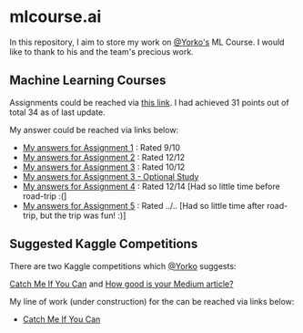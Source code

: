 # mlcourse.ai
In this repository, I aim to store my work on [@Yorko's](https://github.com/Yorko) ML Course. I would like to thank to his and the team's precious work.

## Machine Learning Courses
Assignments could be reached via [this link](https://github.com/Yorko/mlcourse.ai/tree/master/jupyter_english/assignments_fall2018). I had achieved 31 points out of total 34 as of last update.

My answer could be reached via links below:
* [My answers for Assignment 1](https://github.com/kazimanil/mlcourse.ai/blob/master/mlcourse_1/mlcourse_1.ipynb) : Rated 9/10
* [My answers for Assignment 2](https://github.com/kazimanil/mlcourse.ai/blob/master/mlcourse_2/mlcourse_2.ipynb) : Rated 12/12
* [My answers for Assignment 3](https://github.com/kazimanil/mlcourse.ai/blob/master/mlcourse_3/mlcourse_3.ipynb) : Rated 10/12
* [My answers for Assignment 3 - Optional Study](https://github.com/kazimanil/mlcourse.ai/blob/master/mlcourse_3/mlcourse_3opt.ipynb)
* [My answers for Assignment 4](https://github.com/kazimanil/mlcourse.ai/blob/master/mlcourse_4/mlcourse_4.ipynb) : Rated 12/14 [Had so little time before road-trip :(]
* [My answers for Assignment 5](https://github.com/kazimanil/mlcourse.ai/blob/master/mlcourse_5/mlcourse_5.ipynb) : Rated ../.. [Had so little time after road-trip, but the trip was fun! :)]

## Suggested Kaggle Competitions
There are two Kaggle competitions which [@Yorko](https://github.com/Yorko) suggests:

[Catch Me If You Can](https://www.kaggle.com/c/catch-me-if-you-can-intruder-detection-through-webpage-session-tracking2/kernels) and [How good is your Medium article?](https://www.kaggle.com/c/how-good-is-your-medium-article/leaderboard)

My line of work (under construction) for the  can be reached via links below:

- [Catch Me If You Can](https://github.com/kazimanil/mlcourse.ai/blob/master/catch_me/Catch_Me.ipynb)